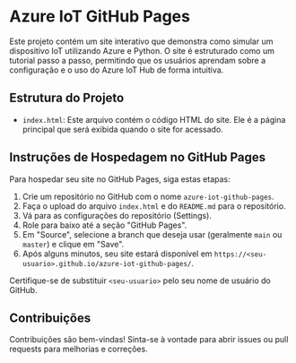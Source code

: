 # Azure IoT GitHub Pages

Este projeto contém um site interativo que demonstra como simular um dispositivo IoT utilizando Azure e Python. O site é estruturado como um tutorial passo a passo, permitindo que os usuários aprendam sobre a configuração e o uso do Azure IoT Hub de forma intuitiva.

## Estrutura do Projeto

- `index.html`: Este arquivo contém o código HTML do site. Ele é a página principal que será exibida quando o site for acessado.

## Instruções de Hospedagem no GitHub Pages

Para hospedar seu site no GitHub Pages, siga estas etapas:

1. Crie um repositório no GitHub com o nome `azure-iot-github-pages`.
2. Faça o upload do arquivo `index.html` e do `README.md` para o repositório.
3. Vá para as configurações do repositório (Settings).
4. Role para baixo até a seção "GitHub Pages".
5. Em "Source", selecione a branch que deseja usar (geralmente `main` ou `master`) e clique em "Save".
6. Após alguns minutos, seu site estará disponível em `https://<seu-usuario>.github.io/azure-iot-github-pages/`.

Certifique-se de substituir `<seu-usuario>` pelo seu nome de usuário do GitHub.

## Contribuições

Contribuições são bem-vindas! Sinta-se à vontade para abrir issues ou pull requests para melhorias e correções.